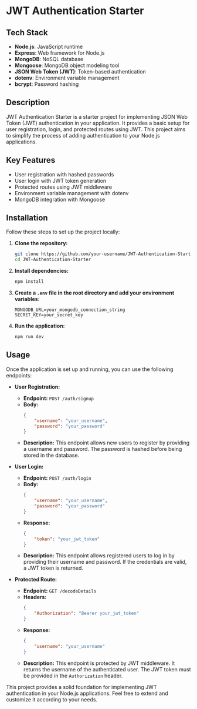 # JWT Authentication Starter

## Tech Stack

- **Node.js**: JavaScript runtime
- **Express**: Web framework for Node.js
- **MongoDB**: NoSQL database
- **Mongoose**: MongoDB object modeling tool
- **JSON Web Token (JWT)**: Token-based authentication
- **dotenv**: Environment variable management
- **bcrypt**: Password hashing

## Description

JWT Authentication Starter is a starter project for implementing JSON Web Token (JWT) authentication in your application. It provides a basic setup for user registration, login, and protected routes using JWT. This project aims to simplify the process of adding authentication to your Node.js applications.

## Key Features

- User registration with hashed passwords
- User login with JWT token generation
- Protected routes using JWT middleware
- Environment variable management with dotenv
- MongoDB integration with Mongoose

## Installation

Follow these steps to set up the project locally:

1. **Clone the repository:**
    ```sh
    git clone https://github.com/your-username/JWT-Authentication-Starter.git
    cd JWT-Authentication-Starter
    ```

2. **Install dependencies:**
    ```sh
    npm install
    ```

3. **Create a `.env` file in the root directory and add your environment variables:**
    ```env
    MONGODB_URL=your_mongodb_connection_string
    SECRET_KEY=your_secret_key
    ```

4. **Run the application:**
    ```sh
    npm run dev
    ```

## Usage

Once the application is set up and running, you can use the following endpoints:

- **User Registration:**
    - **Endpoint:** `POST /auth/signup`
    - **Body:**
        ```json
        {
            "username": "your_username",
            "password": "your_password"
        }
        ```
    - **Description:** This endpoint allows new users to register by providing a username and password. The password is hashed before being stored in the database.

- **User Login:**
    - **Endpoint:** `POST /auth/login`
    - **Body:**
        ```json
        {
            "username": "your_username",
            "password": "your_password"
        }
        ```
    - **Response:**
        ```json
        {
            "token": "your_jwt_token"
        }
        ```
    - **Description:** This endpoint allows registered users to log in by providing their username and password. If the credentials are valid, a JWT token is returned.

- **Protected Route:**
    - **Endpoint:** `GET /decodeDetails`
    - **Headers:**
        ```json
        {
            "Authorization": "Bearer your_jwt_token"
        }
        ```
    - **Response:**
        ```json
        {
            "username": "your_username"
        }
        ```
    - **Description:** This endpoint is protected by JWT middleware. It returns the username of the authenticated user. The JWT token must be provided in the `Authorization` header.

This project provides a solid foundation for implementing JWT authentication in your Node.js applications. Feel free to extend and customize it according to your needs.
